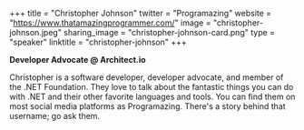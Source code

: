 +++
title = "Christopher Johnson"
twitter = "Programazing"
website = "https://www.thatamazingprogrammer.com/"
image = "christopher-johnson.jpeg"
sharing_image = "christopher-johnson-card.png"
type = "speaker"
linktitle = "christopher-johnson"
+++

**Developer Advocate @ Architect.io**

Christopher is a software developer, developer advocate, and member of the .NET Foundation. They love to talk about the fantastic things you can do with .NET and their other favorite languages and tools. You can find them on most social media platforms as Programazing. There's a story behind that username; go ask them.